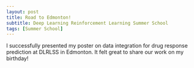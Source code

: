 ```yaml
---
layout: post
title: Road to Edmonton!
subtitle: Deep Learning Reinforcement Learning Summer School 
tags: [Summer School]
---
```

I successfully presented my poster on data integration for drug response prediction at DLRLSS in Edmonton. It felt great to share our work on my birthday!
